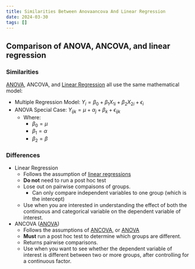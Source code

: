 ```yaml
---
title: Similarities Between Anovaancova And Linear Regression
date: 2024-03-30
tags: []
---
```


## Comparison of ANOVA, ANCOVA, and linear regression

### Similarities

[ANOVA](/anova.qmd), ANCOVA, and [Linear Regression](/linear_regression.qmd)
all use the same mathematical model:

- Multiple Regression Model: $Y_i = \beta_0 + \beta_1 X_{1i} + \beta_2 X_{2i} +
\epsilon_i$
- ANOVA Special Case: $Y_{ijk} = \mu + \alpha_{j} + \beta_{k} + \epsilon_{ijk}$
  - Where:
    - $\beta_0 = \mu$
    - $\beta_1 = \alpha$
    - $\beta_2 = \beta$

### Differences

- Linear Regression
  - Follows the assumption of [linear regressions](/linear_regression.qmd#assumptions)
  - **Do not** need to run a post hoc test
  - Lose out on pairwise compaisons of groups.
    - Can only compare independent variables to one group (which is the
      intercept)
  - Use when you are interested in understanding the effect of both the
    continuous and categorical variable on the dependent variable of interest.
- ANCOVA ([ANOVA](/anova.qmd))
  - Follows the assumptions of [ANCOVA](#assumptions-of-ancova-test), or
    [ANOVA](/anova.qmd#assumptions-of-anova-test)
  - **Must** run a post hoc test to determine which groups are different.
  - Returns pairwise comparisons.
  - Use when you want to see whether the dependent variable of interest is
    different between two or more groups, after controlling for a continuous
    factor.
